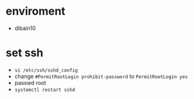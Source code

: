 # enviroment 
* dibain10
# set ssh
* `vi /etc/ssh/sshd_config `  
* change `#PermitRootLogin prohibit-password` to `PermitRootLogin yes`  
* passwd root
* `systemctl restart sshd`
 
